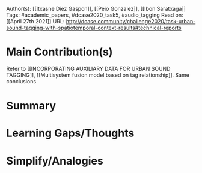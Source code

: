 Author(s): [[Itxasne Diez Gaspon]], [[Peio Gonzalez]], [[Ibon Saratxaga]]
Tags: #academic_papers, #dcase2020_task5, #audio_tagging 
Read on: [[April 27th 2021]]
URL: http://dcase.community/challenge2020/task-urban-sound-tagging-with-spatiotemporal-context-results#technical-reports
# Main Contribution(s)
Refer to [[INCORPORATING AUXILIARY DATA FOR URBAN SOUND TAGGING]], [[Multisystem fusion model based on tag relationship]]. Same conclusions
# Summary
# Learning Gaps/Thoughts
# Simplify/Analogies